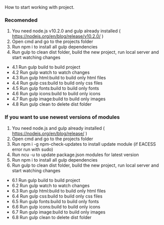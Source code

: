 How to start working with project.

### Recomended
1. You need node.js v10.2.0 and gulp already installed ( https://nodejs.org/en/blog/release/v10.2.0/ )
2. Open cmd and go to the projects folder
3. Run npm i to install all gulp dependencies
4. Run gulp to clean dist folder, build the new project, run local server and start watching changes
- 4.1 Run gulp build to build project
- 4.2 Run gulp watch to watch changes
- 4.3 Run gulp html:build to build only html files
- 4.4 Run gulp css:build to build only css files
- 4.5 Run gulp fonts:build to build only fonts
- 4.6 Run gulp icons:build to build only icons
- 4.7 Run gulp image:build to build only images
- 4.8 Run gulp clean to delete dist folder

### If you want to use newest versions of modules
1. You need node.js and gulp already installed ( https://nodejs.org/en/blog/release/ )
2. Open cmd and go to the projects folder
3. Run npm i -g npm-check-updates to install update module (if EACESS error run with sudo)
4. Run ncu -u to update package.json modules for latest version
5. Run npm i to install all gulp dependencies
6. Run gulp to clean dist folder, build the new project, run local server and start watching changes
- 6.1 Run gulp build to build project
- 6.2 Run gulp watch to watch changes
- 6.3 Run gulp html:build to build only html files
- 6.4 Run gulp css:build to build only css files
- 6.5 Run gulp fonts:build to build only fonts
- 6.6 Run gulp icons:build to build only icons
- 6.7 Run gulp image:build to build only images
- 6.8 Run gulp clean to delete dist folder
